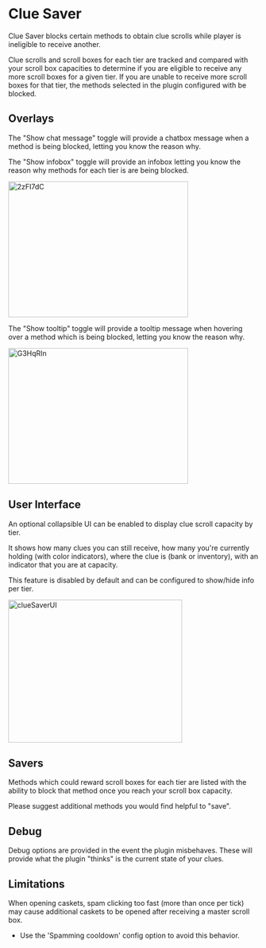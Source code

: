 # Clue Saver
Clue Saver blocks certain methods to obtain clue scrolls while player is ineligible to receive another.

Clue scrolls and scroll boxes for each tier are tracked and compared with your scroll box capacities to determine if you are eligible to receive any more scroll boxes for a given tier.
If you are unable to receive more scroll boxes for that tier, the methods selected in the plugin configured with be blocked.

## Overlays
The "Show chat message" toggle will provide a chatbox message when a method is being blocked, letting you know the reason why.

The "Show infobox" toggle will provide an infobox letting you know the reason why methods for each tier is are being blocked.

<img width="362" height="273" alt="2zFI7dC" src="https://github.com/user-attachments/assets/c4a6e9fc-8ad9-477e-8c13-c2e78370c057" />

The "Show tooltip" toggle will provide a tooltip message when hovering over a method which is being blocked, letting you know the reason why.

<img width="362" height="273" alt="G3HqRIn" src="https://github.com/user-attachments/assets/c18fe2f8-df16-4a5f-892d-a25dad1524d9" />


## User Interface
An optional collapsible UI can be enabled to display clue scroll capacity by tier. 

It shows how many clues you can still receive, how many you're currently holding (with color indicators), where the clue is (bank or inventory), with an indicator that you are at capacity. 

This feature is disabled by default and can be configured to show/hide info per tier.

<img width="350" height="287" alt="clueSaverUI" src="https://github.com/user-attachments/assets/6e2cbbb3-4fc0-4835-8fdb-4a806c63dada" />

## Savers
Methods which could reward scroll boxes for each tier are listed with the ability to block that method once you reach your scroll box capacity.

Please suggest additional methods you would find helpful to "save".

## Debug
Debug options are provided in the event the plugin misbehaves. These will provide what the plugin "thinks" is the current state of your clues.

## Limitations
When opening caskets, spam clicking too fast (more than once per tick) may cause additional caskets to be opened after receiving a master scroll box.
- Use the 'Spamming cooldown' config option to avoid this behavior.
